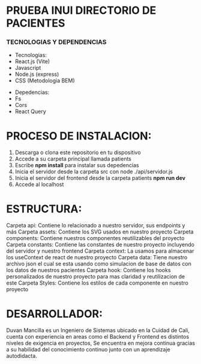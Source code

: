 # PRUEBA INUI DIRECTORIO DE PACIENTES

<h3>TECNOLOGIAS Y DEPENDENCIAS</h3>
<ul>
  <li>Tecnologias:</li>
  <li>React.js (Vite)</li>
  <li>Javascript</li>
  <li>Node.js (express)</li>
  <li>CSS (Metodologia BEM)</li>
</ul>
<ul>
  <li>Depedencias:</li>
  <li>Fs</li>
  <li>Cors</li>
  <li>React Query</li>
</ul>

# PROCESO DE INSTALACION:

<ol>
  <li>Descarga o clona este repositorio en tu dispositivo</li>
  <li>Accede a su carpeta principal llamada patients</li>
  <li>Escribe <b>npm install</b> para instalar sus depedencias</li>
  <li>Inicia el servidor desde la carpeta src con node ./api/servidor.js</li>
  <li>Inicia el servidor del frontend desde la carpeta patients <b>npm run dev</b></li>
  <li>Accede al localhost</li>
</ol>

# ESTRUCTURA:

Carpeta api: Contiene lo relacionado a nuestro servidor, sus endpoints y más
Carpeta assets: Contiene los SVG usados en nuestro proyecto
Carpeta components: Contiene nuestros componentes reutilizables del proyecto
Carpeta constants: Contiene las constantes de nuestro proyecto incluyendo del servidor y nuestro frontend
Carpeta context: La usamos para almacenar los useContext de react de nuestro proyecto
Carpeta data: Tiene nuestro archivo json el cual se esta usando como simulacion de base de datos con los datos de nuestros pacientes
Carpeta hook: Contiene los hooks personalizados de nuestro proyecto para mas claridad y reutilizacion de este
Carpeta Styles: Contiene los estilos de cada componente en nuestro proyecto


# DESARROLLADOR:

<p>Duvan Mancilla es un Ingeniero de Sistemas ubicado en la Cuidad de Cali, cuenta con experiencia en areas como el Backend y Frontend es distintos niveles de exigencia en proyectos,
  Se encuentra en mejora continua gracias a su habilidad del conocimiento continuo junto con un aprendizaje autodidacta.
</p>

